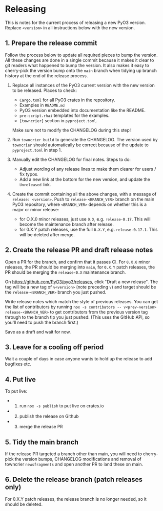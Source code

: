 # Releasing

This is notes for the current process of releasing a new PyO3 version. Replace `<version>` in all instructions below with the new version.

## 1. Prepare the release commit

Follow the process below to update all required pieces to bump the version. All these changes are done in a single commit because it makes it clear to git readers what happened to bump the version. It also makes it easy to cherry-pick the version bump onto the `main` branch when tidying up branch history at the end of the release process.

1. Replace all instances of the PyO3 current version with the new version to be released. Places to check:
   - `Cargo.toml` for all PyO3 crates in the repository.
   - Examples in `README.md`
   - PyO3 version embedded into documentation like the README.
   - `pre-script.rhai` templates for the examples.
   - `[towncrier]` section in `pyproject.toml`.

   Make sure not to modify the CHANGELOG during this step!

2. Run `towncrier build` to generate the CHANGELOG. The version used by `towncrier` should automatically be correct because of the update to `pyproject.toml` in step 1.

3. Manually edit the CHANGELOG for final notes. Steps to do:
   - Adjust wording of any release lines to make them clearer for users / fix typos.
   - Add a new link at the bottom for the new version, and update the `Unreleased` link.

4. Create the commit containing all the above changes, with a message of `release: <version>`. Push to `release-<BRANCH_VER>` branch on the main PyO3 repository, where `<BRANCH_VER>` depends on whether this is a major or minor release:
   - for O.X.0 minor releases, just use `0.X`, e.g. `release-0.17`. This will become the maintenance branch after release.
   - for 0.X.Y patch releases, use the full `0.X.Y`, e.g. `release-0.17.1`. This will be deleted after merge.

## 2. Create the release PR and draft release notes

Open a PR for the branch, and confirm that it passes CI. For `0.X.0` minor releases, the PR should be merging into `main`, for `0.X.Y` patch releases, the PR should be merging the `release-0.X` maintenance branch.

On https://github.com/PyO3/pyo3/releases, click "Draft a new release". The tag will be a new tag of `v<version>` (note preceding `v`) and target should be the `release-<BRANCH_VER>` branch you just pushed.

Write release notes which match the style of previous releases. You can get the list of contributors by running `nox -s contributors -- v<prev-version> release-<BRANCH_VER>` to get contributors from the previous version tag through to the branch tip you just pushed. (This uses the GitHub API, so you'll need to push the branch first.)

Save as a draft and wait for now.

## 3. Leave for a cooling off period

Wait a couple of days in case anyone wants to hold up the release to add bugfixes etc.

## 4. Put live

To put live:
- 1. run `nox -s publish` to put live on crates.io
- 2. publish the release on Github
- 3. merge the release PR

## 5. Tidy the main branch

If the release PR targeted a branch other than main, you will need to cherry-pick the version bumps, CHANGELOG modifications and removal of towncrier `newsfragments` and open another PR to land these on main.

## 6. Delete the release branch (patch releases only)

For 0.X.Y patch releases, the release branch is no longer needed, so it should be deleted.
